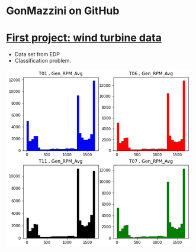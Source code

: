 # GonMazzini on GitHub

# [First project: wind turbine data](https://github.com/GonMazzini/Blade-deflection-calculation)
* Data set from EDP
* Classification problem.

![](/images/Gen%20RPM.png)
